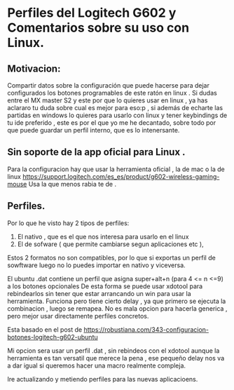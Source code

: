 # Perfiles del Logitech G602 y Comentarios sobre su uso con Linux.

## Motivacion: 
Compartir datos sobre la configuración que puede hacerse para dejar configurados los botones programables de  este ratón en linux . 
Si dudas entre el MX master S2 y este por que lo quieres usar en linux , ya has aclararo tu duda sobre cual es mejor para eso:p , si además de echarte las partidas en windows lo quieres para usarlo con linux y tener keybindings de tu ide preferido , este es por el que yo me he decantado, sobre todo por que puede guardar un perfil interno, que es lo intenersante.

## Sin soporte de la app oficial para Linux .
Para la configuracion hay que usar la herramienta oficial , la de mac o la de linux
https://support.logitech.com/es_es/product/g602-wireless-gaming-mouse
Usa la que menos rabia te de .

## Perfiles.
Por lo que he visto hay 2 tipos de perfiles: 
 1. El nativo , que es el que nos interesa para usarlo en el linux
 2. El de sofware  ( que permite cambiarse segun aplicaciones etc ), 
 
 
 Estos 2 formatos no son compatibles, por lo que si exportas un perfil de sowftware luego no lo puedes importar en nativo y viceversa.
 
 
 
El ubuntu .dat contiene un perfil que asigna 
super+alt+n (para 4 <= n <=9)  a los botones opcionales 
De esta forma se puede usar xdotool para rebindearlos
sin tener que estar arrancando un win para usar la herramienta.
Funciona pero tiene cierto delay , ya que primero se ejecuta la combinacion , luego se remapea. 
No es mala opcion para hacerla generica , pero 
mejor usar directamente perfiles concretos.

Esta basado en el post de https://robustiana.com/343-configuracion-botones-logitech-g602-ubuntu 

Mi opcion sera usar un perfil .dat , sin rebindeos con el xdotool aunque la herramienta es tan versatil que merece la pena , ese pequeño delay nos va a dar igual si queremos hacer una macro realmente compleja. 

Ire actualizando y metiendo perfiles para las nuevas aplicacioens. 
